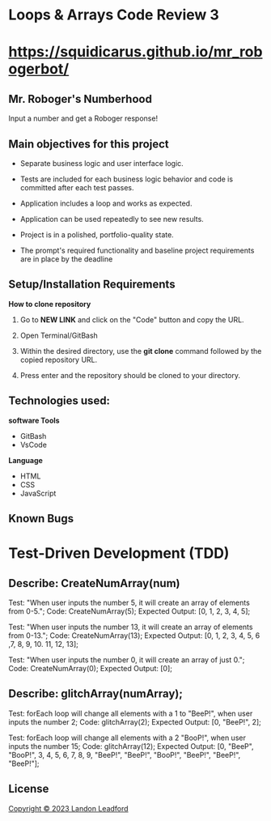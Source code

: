 # Loops & Arrays Code Review 3

# https://squidicarus.github.io/mr_robogerbot/

## Mr. Roboger's Numberhood

Input a number and get a Roboger response!

## Main objectives for this project

- Separate business logic and user interface logic.

- Tests are included for each business logic behavior and code is committed after each test passes.

- Application includes a loop and works as expected.

- Application can be used repeatedly to see new results.

- Project is in a polished, portfolio-quality state.

- The prompt's required functionality and baseline project requirements are in place by the deadline

## Setup/Installation Requirements

**How to clone repository**

1. Go to 
**NEW LINK**
and click on the "Code" button and copy the URL.

2. Open Terminal/GitBash

3. Within the desired directory, use the **git clone** command followed by the copied repository URL.

4. Press enter and the repository should be cloned to your directory.



## Technologies used:

**software Tools**
- GitBash
- VsCode

**Language**
- HTML
- CSS
- JavaScript

## Known Bugs

# Test-Driven Development (TDD)

## Describe: CreateNumArray(num)

Test: "When user inputs the number 5, it will create an array of elements from 0-5.";
Code: CreateNumArray(5); 
Expected Output: [0, 1, 2, 3, 4, 5];

Test: "When user inputs the number 13, it will create an array of elements from 0-13.";
Code: CreateNumArray(13); 
Expected Output: [0, 1, 2, 3, 4, 5, 6 ,7, 8, 9, 10. 11, 12, 13];

Test: "When user inputs the number 0, it will create an array of just 0.";
Code: CreateNumArray(0); 
Expected Output: [0];

## Describe: glitchArray(numArray);

Test: forEach loop will change all elements with a 1 to "BeeP!", when user inputs the number 2;
Code: glitchArray(2);
Expected Output: [0, "BeeP!", 2];

Test: forEach loop will change all elements with a 2 "BooP!", when user inputs the number 15;
Code: glitchArray(12);
Expected Output: [0, "BeeP", "BooP!", 3, 4, 5, 6, 7, 8, 9, "BeeP!", "BeeP!", "BooP!", "BeeP!", "BeeP!", "BeeP!"];




## License
[Copyright © 2023 Landon Leadford](LICENSE.txt)
